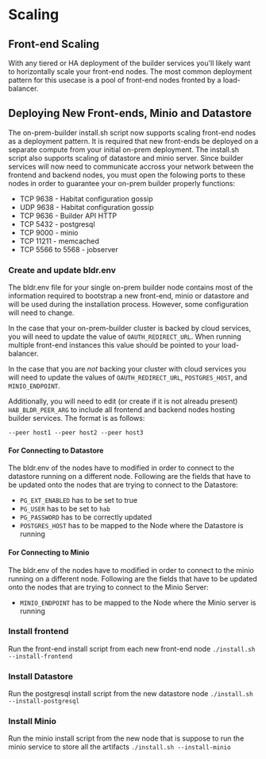 # Scaling

## Front-end Scaling
With any tiered or HA deployment of the builder services you'll likely want to horizontally scale your front-end nodes. The most common deployment pattern for this usecase is a pool of front-end nodes fronted by a load-balancer.

## Deploying New Front-ends, Minio and Datastore
The on-prem-builder install.sh script now supports scaling front-end nodes as a deployment pattern. It is required that new front-ends be deployed on a separate compute from your initial on-prem deployment. The install.sh script also supports scaling of datastore and minio server. Since builder services will now need to communicate accross your network between the frontend and backend nodes, you must open the folowing ports to these nodes in order to guarantee your on-prem builder properly functions:

* TCP 9638 - Habitat configuration gossip
* UDP 9638 - Habitat configuration gossip
* TCP 9636 - Builder API HTTP
* TCP 5432 - postgresql
* TCP 9000 - minio
* TCP 11211 - memcached
* TCP 5566 to 5568 - jobserver

### Create and update bldr.env
The bldr.env file for your single on-prem builder node contains most of the information required to bootstrap a new front-end, minio or datastore and will be used during the installation process. However, some configuration will need to change.

In the case that your on-prem-builder cluster is backed by cloud services, you will need to update the value of `OAUTH_REDIRECT_URL`. When running multiple front-end instances this value should be pointed to your load-balancer. 

In the case that you are _not_ backing your cluster with cloud services you will need to update the values of `OAUTH_REDIRECT_URL`, `POSTGRES_HOST`, and `MINIO_ENDPOINT`.

Additionally, you will need to edit (or create if it is not alreadu present) `HAB_BLDR_PEER_ARG` to include all frontend and backend nodes hosting builder services. The format is as follows:

```
--peer host1 --peer host2 --peer host3
```

#### For Connecting to Datastore
The bldr.env of the nodes have to modified in order to connect to the datastore running on a different node. Following are the fields that have to be updated onto the nodes that are trying to connect to the Datastore:

* `PG_EXT_ENABLED` has to be set to true
* `PG_USER` has to be set to `hab`
* `PG_PASSWORD` has to be correctly updated
* `POSTGRES_HOST` has to be mapped to the Node where the Datastore is running

#### For Connecting to Minio
The bldr.env of the nodes have to modified in order to connect to the minio running on a different node. Following are the fields that have to be updated onto the nodes that are trying to connect to the Minio Server:

* `MINIO_ENDPOINT` has to be mapped to the Node where the Minio server is running

### Install frontend
Run the front-end install script from each new front-end node `./install.sh --install-frontend`

### Install Datastore
Run the postgresql install script from the new datastore node `./install.sh --install-postgresql`

### Install Minio
Run the minio install script from the new node that is suppose to run the minio service to store all the artifacts `./install.sh --install-minio`
